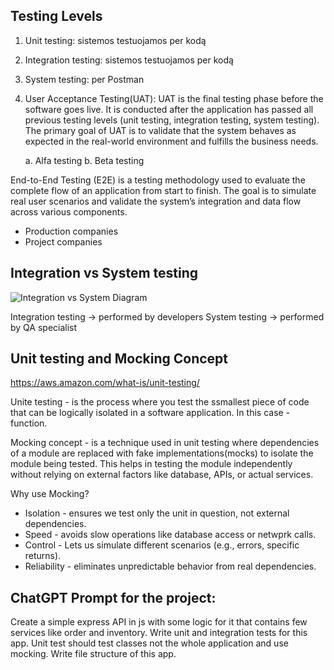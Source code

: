 ## Testing Levels

1. Unit testing: sistemos testuojamos per kodą
2. Integration testing: sistemos testuojamos per kodą
3. System testing: per Postman
4. User Acceptance Testing(UAT): 
    UAT is the final testing phase before the software goes live. It is conducted after the application has passed all previous testing levels (unit testing, integration testing, system testing). The primary goal of UAT is to validate that the system behaves as expected in the real-world environment and fulfills the business needs.

    a. Alfa testing
    b. Beta testing

End-to-End Testing (E2E) is a testing methodology used to evaluate the complete flow of an application from start to finish. The goal is to simulate real user scenarios and validate the system’s integration and data flow across various components.

- Production companies
- Project companies

## Integration vs System testing

![Integration vs System Diagram](/images/Integration_vs_System.png)

Integration testing -> performed by developers
System testing  -> performed by QA specialist

## Unit testing and Mocking Concept

https://aws.amazon.com/what-is/unit-testing/

Unite testing - is the process where you test the ssmallest piece of code that can be logically isolated in a software application. In this case - function.

Mocking concept - is a technique used in unit testing where dependencies of a module are replaced with fake implementations(mocks) to isolate the module being tested. This helps in testing the module independently without relying on external factors like database, APIs, or actual services.

Why use Mocking?

- Isolation - ensures we test only the unit in question, not external dependencies.
- Speed - avoids slow operations like database access or netwprk calls.
- Control - Lets us simulate different scenarios (e.g., errors, specific returns).
- Reliability - eliminates unpredictable behavior from real dependencies.

## ChatGPT Prompt for the project:

Create a simple express API in js with some logic for it that contains few services like order and inventory.
Write unit and integration tests for this app.
Unit test should test classes not the whole application and use mocking.
Write file structure of this app.